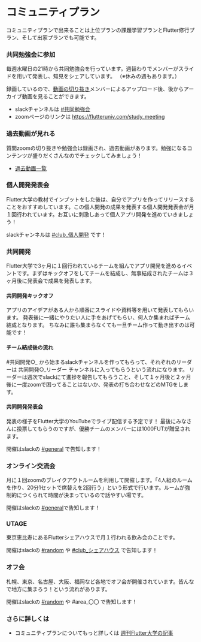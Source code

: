 # コミュニティプラン

コミュニティプランで出来ることは上位プランの課題学習プランとFlutter修行プラン、そして出家プランでも可能です。

### 共同勉強会に参加

毎週水曜日の21時から共同勉強会を行っています。週替わりでメンバーがスライドを用いて発表し、知見をシェアしています。
（※休みの週もあります。）

録画しているので、[動画の切り抜き](../fut/clip_video.md)メンバーによるアップロード後、後からアーカイブ動画を見ることができます。


- slackチャンネルは [#共同勉強会](https://app.slack.com/client/T012UQWDRQC/C01TXNA7J10)
- zoomページのリンクは https://flutteruniv.com/study_meeting

### 過去動画が見れる

質問zoomの切り抜きや勉強会は録画され、過去動画があります。勉強になるコンテンツが盛りだくさんなのでチェックしてみましょう！

- [過去動画一覧](https://flutteruniv.com/materials)

### 個人開発発表会

Flutter大学の教材でインプットをした後は、自分でアプリを作ってリリースすることをおすすめしています。この個人開発の成果を発表する個人開発発表会が月１回行われています。お互いに刺激しあって個人アプリ開発を進めていきましょう！

slackチャンネルは [#club_個人開発](https://app.slack.com/client/T012UQWDRQC/C034CETPN5S) です！

### 共同開発

Flutter大学で3ヶ月に１回行われているチームを組んでアプリ開発を進めるイベントです。まずはキックオフをしてチームを結成し、無事結成されたチームは３ヶ月後に発表会で成果を発表します。

#### 共同開発キックオフ
アプリのアイデアがある人から順番にスライドや資料等を用いて発表してもらいます。
発表後に一緒にやりたい人に手をあげてもらい、何人か集まればチーム結成となります。
ちなみに誰も集まらなくても一旦チーム作って動き出すのは可能です！

#### チーム結成後の流れ
#共同開発○_ から始まるslackチャンネルを作ってもらって、それぞれのリーダーは 共同開発○_リーダー チャンネルに入ってもらうという流れになります。
リーダーは週次でslackにて進捗を報告してもらうこと、そして１ヶ月後と２ヶ月後に一度zoomで困ってることはないか、発表の打ち合わせなどのMTGをします。

#### 共同開発発表会
発表の様子をFlutter大学のYouTubeでライブ配信する予定です！
最後にみなさんに投票してもらうのですが、優勝チームのメンバーには1000FUTが贈呈されます。

開催はslackの [#general](https://app.slack.com/client/T012UQWDRQC/C012NRTEMMH) で告知します！

### オンライン交流会

月に１回zoomのブレイクアウトルームを利用して開催します。「4人組のルームを作り、20分1セットで席替えを2回行う」という形式で行います。ルームが強制的につくられて時間が決まっているので話やすい場です。

開催はslackの [#general](https://app.slack.com/client/T012UQWDRQC/C012NRTEMMH)で告知します！

### UTAGE

東京恵比寿にあるFlutterシェアハウスで月１行われる飲み会のことです。

開催はslackの [#random](https://app.slack.com/client/T012UQWDRQC/C01318JMEUR) や [#club_シェアハウス](https://app.slack.com/client/T012UQWDRQC/C02885T6A9X) で告知します！

### オフ会

札幌、東京、名古屋、大阪、福岡など各地でオフ会が開催されています。皆んなで地方に集まろう！という流れがあります。

開催はslackの [#random](https://app.slack.com/client/T012UQWDRQC/C01318JMEUR) や #area_〇〇 で告知します！

### さらに詳しくは
- コミュニティプランについてもっと詳しくは [週刊Flutter大学の記事](https://blog.flutteruniv.com/flutteruniv-community-plan/)